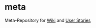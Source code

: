 # meta
Meta-Repository for [Wiki](https://github.com/BPChain/meta/wiki) and 
[User Stories](https://app.zenhub.com/workspace/o/bpchain/meta/boards?repos=111689312)
